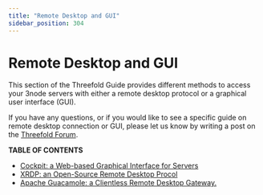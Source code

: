 ```yaml
---
title: "Remote Desktop and GUI"
sidebar_position: 304
---
```


# Remote Desktop and GUI

This section of the Threefold Guide provides different methods to access your 3node servers with either a remote desktop protocol or a graphical user interface (GUI).

If you have any questions, or if you would like to see a specific guide on remote desktop connection or GUI, please let us know by writing a post on the [Threefold Forum](http://forum.threefold.io/).

**TABLE OF CONTENTS**

- [Cockpit: a Web-based Graphical Interface for Servers](./cockpit_guide/cockpit_guide.md)
- [XRDP: an Open-Source Remote Desktop Procol](./xrdp_guide/xrdp_guide.md)
- [Apache Guacamole: a Clientless Remote Desktop Gateway.](./guacamole_guide/guacamole_guide.md)
